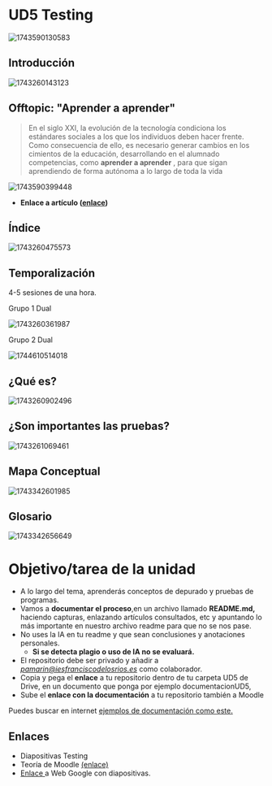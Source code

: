 # UD5 Testing

![1743590130583](image/1Testing/1743590130583.png)

## Introducción

![1743260143123](image/1Testing/1743260143123.png)

## Offtopic: "Aprender a aprender"

> En el siglo XXI, la evolución de la tecnología condiciona los estándares sociales a los que los individuos deben hacer frente. Como consecuencia de ello, es necesario generar cambios en los cimientos de la educación, desarrollando en el alumnado competencias, como  **aprender a aprender** , para que sigan aprendiendo de forma autónoma a lo largo de toda la vida

![1743590399448](image/1Testing/1743590399448.png)

* **Enlace a artículo ([enlace](https://www.hablamosdeeducacion.es/actualidad/aprender-a-aprender-competencia-educacion-futuro))**

## Índice

![1743260475573](image/1Testing/1743260475573.png)

## Temporalización

4-5 sesiones de una hora.

Grupo 1 Dual

![1743260361987](image/1Testing/1743260361987.png)

Grupo 2 Dual

![1744610514018](image/1Testing/1744610514018.png)

## ¿Qué es?

![1743260902496](image/1Testing/1743260902496.png)

## ¿Son importantes las pruebas?

![1743261069461](image/1Testing/1743261069461.png)

## Mapa Conceptual

![1743342601985](image/1Testing/1743342601985.png)

## Glosario

![1743342656649](image/1Testing/1743342656649.png)

# Objetivo/tarea de la unidad

* A lo largo del tema, aprenderás conceptos de depurado y pruebas de programas.
* Vamos a **documentar el proceso**,en un archivo llamado **README.md,** haciendo capturas, enlazando artículos consultados, etc y apuntando lo más importante en nuestro archivo readme para que no se nos pase.
* No uses la IA en tu readme y que sean conclusiones y anotaciones personales.
  * **Si se detecta plagio o uso de IA no se evaluará.**
* El repositorio debe ser privado y añadir a *pamarin@iesfranciscodelosrios.es* como colaborador.
* Copia y pega el **enlace** a tu repositorio dentro de tu carpeta UD5 de Drive, en un documento que ponga por ejemplo documentacionUD5,
* Sube el **enlace con la documentación** a tu repositorio también  a Moodle

Puedes buscar en internet [ejemplos de documentación como este.](https://github.com/djaque/project-task)

## Enlaces

- Diapositivas Testing
- Teoría de Moodle [(enlace)](https://educacionadistancia.juntadeandalucia.es/centros/cordoba/pluginfile.php/203718/mod_resource/content/17/ut5.html#6.1.-qa-y-qc)
- [Enlace ](https://sites.google.com/iesfranciscodelosrios.es/dam1-entornos-desarrollo/inicio)a Web Google con diapositivas.
